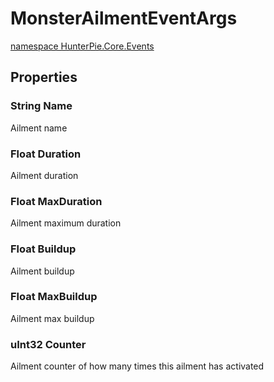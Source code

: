 # MonsterAilmentEventArgs
<a href="?p=EventArgs/HunterPie.Core.Events.md"><ns>namespace HunterPie.Core.Events</ns></a>

## Properties

### <Type>String</Type> Name

Ailment name
### <Type>Float</Type> Duration

Ailment duration
### <Type>Float</Type> MaxDuration

Ailment maximum duration
### <Type>Float</Type> Buildup

Ailment buildup
### <Type>Float</Type> MaxBuildup

Ailment max buildup
### <Type>uInt32</Type> Counter

Ailment counter of how many times this ailment has activated
